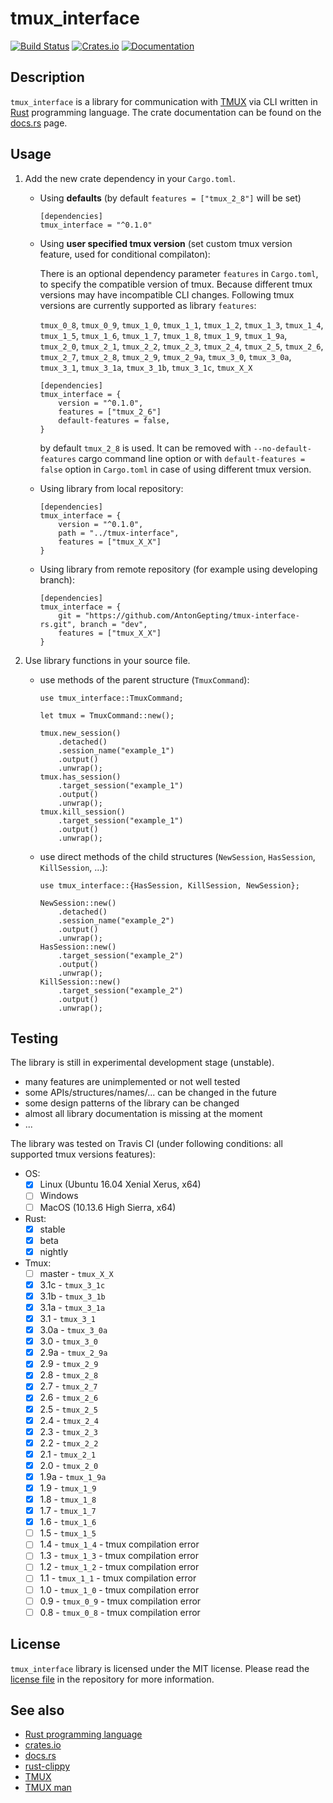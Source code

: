 # tmux_interface

[![Build Status](https://travis-ci.com/AntonGepting/tmux-interface-rs.svg?branch=master)](https://travis-ci.com/AntonGepting/tmux-interface-rs)
[![Crates.io](https://img.shields.io/crates/v/tmux_interface.svg)](https://crates.io/crates/tmux_interface)
[![Documentation](https://docs.rs/tmux_interface/badge.svg)](https://docs.rs/tmux_interface)


## Description

`tmux_interface` is a library for communication with
[TMUX](https://github.com/tmux/tmux) via CLI written in
[Rust](https://www.rust-lang.org/) programming language. The crate
documentation can be found on the
[docs.rs](https://docs.rs/tmux_interface) page.


## Usage

1. Add the new crate dependency in your `Cargo.toml`.

    - Using **defaults** (by default `features = ["tmux_2_8"]` will be set)
        ```
        [dependencies]
        tmux_interface = "^0.1.0"
        ```

    - Using **user specified tmux version** (set custom tmux version
      feature, used for conditional compilaton):

        There is an optional dependency parameter `features` in
        `Cargo.toml`, to specify the compatible version of tmux. Because
        different tmux versions may have incompatible CLI changes. Following
        tmux versions are currently supported as library `features`:

        `tmux_0_8`, `tmux_0_9`, `tmux_1_0`, `tmux_1_1`, `tmux_1_2`, `tmux_1_3`,
        `tmux_1_4`, `tmux_1_5`, `tmux_1_6`, `tmux_1_7`, `tmux_1_8`, `tmux_1_9`,
        `tmux_1_9a`, `tmux_2_0`, `tmux_2_1`, `tmux_2_2`, `tmux_2_3`, `tmux_2_4`,
        `tmux_2_5`, `tmux_2_6`, `tmux_2_7`, `tmux_2_8`, `tmux_2_9`, `tmux_2_9a`,
        `tmux_3_0`, `tmux_3_0a`, `tmux_3_1`, `tmux_3_1a`, `tmux_3_1b`,
        `tmux_3_1c`, `tmux_X_X`

        ```
        [dependencies]
        tmux_interface = {
            version = "^0.1.0",
            features = ["tmux_2_6"]
            default-features = false,
        }
        ```

        by default `tmux_2_8` is used. It can be removed with
        `--no-default-features` cargo command line option or with `default-features
        = false` option in `Cargo.toml` in case of using different tmux version.

    - Using library from local repository:
        ```
        [dependencies]
        tmux_interface = {
            version = "^0.1.0",
            path = "../tmux-interface",
            features = ["tmux_X_X"]
        }
        ```

    - Using library from remote repository (for example using developing
      branch):
        ```
        [dependencies]
        tmux_interface = {
            git = "https://github.com/AntonGepting/tmux-interface-rs.git", branch = "dev",
            features = ["tmux_X_X"]
        }
        ```

2. Use library functions in your source file.


    - use methods of the parent structure (`TmuxCommand`):
        ```
        use tmux_interface::TmuxCommand;

        let tmux = TmuxCommand::new();

        tmux.new_session()
            .detached()
            .session_name("example_1")
            .output()
            .unwrap();
        tmux.has_session()
            .target_session("example_1")
            .output()
            .unwrap();
        tmux.kill_session()
            .target_session("example_1")
            .output()
            .unwrap();
        ```

    - use direct methods of the child structures (`NewSession`, `HasSession`,
      `KillSession`, ...):
        ```
        use tmux_interface::{HasSession, KillSession, NewSession};

        NewSession::new()
            .detached()
            .session_name("example_2")
            .output()
            .unwrap();
        HasSession::new()
            .target_session("example_2")
            .output()
            .unwrap();
        KillSession::new()
            .target_session("example_2")
            .output()
            .unwrap();
        ```

## Testing

The library is still in experimental development stage (unstable).
- many features are unimplemented or not well tested
- some APIs/structures/names/... can be changed in the future
- some design patterns of the library can be changed
- almost all library documentation is missing at the moment
- ...

The library was tested on Travis CI (under following conditions: all supported tmux versions features):

- OS:
    - [x] Linux (Ubuntu 16.04 Xenial Xerus, x64)
    - [ ] Windows
    - [ ] MacOS (10.13.6 High Sierra, x64)

- Rust:
    - [x] stable
    - [x] beta
    - [x] nightly

- Tmux:
    - [ ] master - `tmux_X_X`
    - [x] 3.1c - `tmux_3_1c`
    - [x] 3.1b - `tmux_3_1b`
    - [x] 3.1a - `tmux_3_1a`
    - [x] 3.1 - `tmux_3_1`
    - [x] 3.0a - `tmux_3_0a`
    - [x] 3.0 - `tmux_3_0`
    - [x] 2.9a - `tmux_2_9a`
    - [x] 2.9 - `tmux_2_9`
    - [x] 2.8 - `tmux_2_8`
    - [x] 2.7 - `tmux_2_7`
    - [x] 2.6 - `tmux_2_6`
    - [x] 2.5 - `tmux_2_5`
    - [x] 2.4 - `tmux_2_4`
    - [x] 2.3 - `tmux_2_3`
    - [x] 2.2 - `tmux_2_2`
    - [x] 2.1 - `tmux_2_1`
    - [x] 2.0 - `tmux_2_0`
    - [x] 1.9a - `tmux_1_9a`
    - [x] 1.9 - `tmux_1_9`
    - [x] 1.8 - `tmux_1_8`
    - [x] 1.7 - `tmux_1_7`
    - [x] 1.6 - `tmux_1_6`
    - [ ] 1.5 - `tmux_1_5`
    - [ ] 1.4 - `tmux_1_4` - tmux compilation error
    - [ ] 1.3 - `tmux_1_3` - tmux compilation error
    - [ ] 1.2 - `tmux_1_2` - tmux compilation error
    - [ ] 1.1 - `tmux_1_1` - tmux compilation error
    - [ ] 1.0 - `tmux_1_0` - tmux compilation error
    - [ ] 0.9 - `tmux_0_9` - tmux compilation error
    - [ ] 0.8 - `tmux_0_8` - tmux compilation error

## License

`tmux_interface` library is licensed under the MIT license. Please read the
[license file](LICENSE.md) in the repository for more information.


## See also

- [Rust programming language](https://www.rust-lang.org/)
- [crates.io](https://www.crates.io/)
- [docs.rs](https://www.docs.rs/)
- [rust-clippy](https://github.com/rust-lang/rust-clippy)
- [TMUX](https://github.com/tmux/tmux)
- [TMUX man](http://man7.org/linux/man-pages/man1/tmux.1.html)
